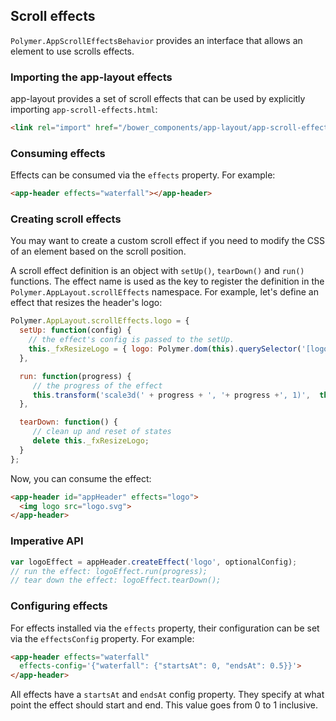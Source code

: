 ## Scroll effects

`Polymer.AppScrollEffectsBehavior` provides an interface that allows an element to use scrolls effects.

### Importing the app-layout effects

app-layout provides a set of scroll effects that can be used by explicitly importing `app-scroll-effects.html`:

```html
<link rel="import" href="/bower_components/app-layout/app-scroll-effects/app-scroll-effects.html">
```

### Consuming effects

Effects can be consumed via the `effects` property. For example:

```html
<app-header effects="waterfall"></app-header>
```

### Creating scroll effects

You may want to create a custom scroll effect if you need to modify the CSS of an element
based on the scroll position.

A scroll effect definition is an object with `setUp()`, `tearDown()` and `run()` functions.
The effect name is used as the key to register the definition in the `Polymer.AppLayout.scrollEffects`
namespace. For example, let's define an effect that resizes the header's logo:

```js
Polymer.AppLayout.scrollEffects.logo = {
  setUp: function(config) {
    // the effect's config is passed to the setUp.
    this._fxResizeLogo = { logo: Polymer.dom(this).querySelector('[logo]') };
  },

  run: function(progress) {
     // the progress of the effect
     this.transform('scale3d(' + progress + ', '+ progress +', 1)',  this._fxResizeLogo.logo);
  },

  tearDown: function() {
     // clean up and reset of states
     delete this._fxResizeLogo;
  }
};
```
Now, you can consume the effect:

```html
<app-header id="appHeader" effects="logo">
  <img logo src="logo.svg">
</app-header>
```

### Imperative API

```js
var logoEffect = appHeader.createEffect('logo', optionalConfig);
// run the effect: logoEffect.run(progress);
// tear down the effect: logoEffect.tearDown();
```

### Configuring effects

For effects installed via the `effects` property, their configuration can be set
via the `effectsConfig` property. For example:

```html
<app-header effects="waterfall"
  effects-config='{"waterfall": {"startsAt": 0, "endsAt": 0.5}}'>
</app-header>
```

All effects have a `startsAt` and `endsAt` config property. They specify at what
point the effect should start and end. This value goes from 0 to 1 inclusive.
